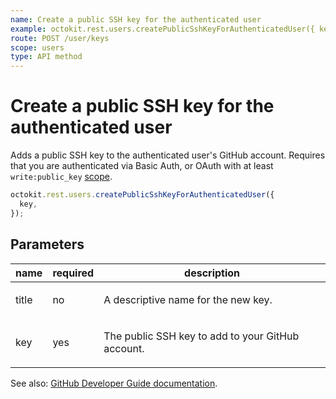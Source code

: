 ```yaml
---
name: Create a public SSH key for the authenticated user
example: octokit.rest.users.createPublicSshKeyForAuthenticatedUser({ key })
route: POST /user/keys
scope: users
type: API method
---
```


# Create a public SSH key for the authenticated user

Adds a public SSH key to the authenticated user's GitHub account. Requires that you are authenticated via Basic Auth, or OAuth with at least `write:public_key` [scope](https://docs.github.com/apps/building-oauth-apps/understanding-scopes-for-oauth-apps/).

```js
octokit.rest.users.createPublicSshKeyForAuthenticatedUser({
  key,
});
```

## Parameters

<table>
  <thead>
    <tr>
      <th>name</th>
      <th>required</th>
      <th>description</th>
    </tr>
  </thead>
  <tbody>
    <tr><td>title</td><td>no</td><td>

A descriptive name for the new key.

</td></tr>
<tr><td>key</td><td>yes</td><td>

The public SSH key to add to your GitHub account.

</td></tr>
  </tbody>
</table>

See also: [GitHub Developer Guide documentation](https://docs.github.com/rest/reference/users#create-a-public-ssh-key-for-the-authenticated-user).
